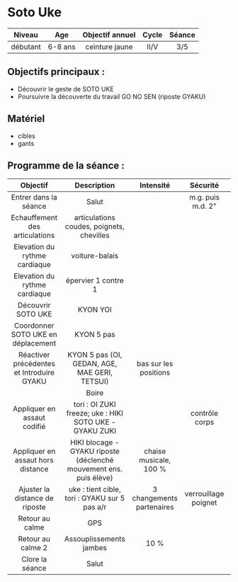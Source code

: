 # Soto Uke

|Niveau | Age | Objectif annuel | Cycle | Séance |
|:-:|:-:|:-:|:-:|:-:|
|débutant | 6-8 ans | ceinture jaune | II/V | 3/5 |

## Objectifs principaux :
- Découvrir le geste de SOTO UKE
- Poursuivre la découverte du travail GO NO SEN (riposte GYAKU)

## Matériel
- cibles
- gants

## Programme de la séance :

| Objectif | Description | Intensité | Sécurité | Durée |
|:--------:|:-----------:|:---------:|:--------:|:-----:|
| Entrer dans la séance| Salut |  | m.g. puis m.d. 2"| 2' |
| Echauffement des articulations | articulations coudes, poignets, chevilles | | | 2' |
| Elevation du rythme cardiaque | voiture-balais | | | 5' |
| Elevation du rythme cardiaque | épervier 1 contre 1 | | | 5' |
| Découvrir SOTO UKE | KYON YOI | | | 3' |
| Coordonner SOTO UKE en déplacement | KYON 5 pas | | | 5' |
| Réactiver précédentes et Introduire GYAKU | KYON 5 pas (OI, GEDAN, AGE, MAE GERI, TETSUI) | bas sur les positions | | 5' |
| | Boire | |
| Appliquer en assaut codifié | tori : OI ZUKI freeze; uke : HIKI SOTO UKE - GYAKU ZUKI | | contrôle corps| 4' | 
| Appliquer en assaut hors distance | HIKI blocage - GYAKU riposte (déclenché mouvement ens. puis élève) | chaise musicale, 100 %| | 5' |
| Ajuster la distance de riposte | uke : tient cible, tori : GYAKU sur 5 pas a/r | 3 changements partenaires | verrouillage poignet | 6 ' |
| Retour au calme | GPS | | | 3' |
| Retour au calme 2 | Assouplissements jambes | 10 % | | 3' |
| Clore la séance | Salut | | | 2' |